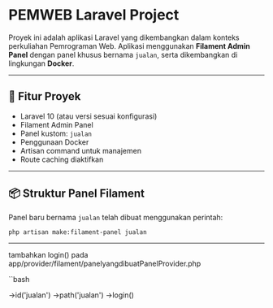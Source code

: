 # PEMWEB Laravel Project

Proyek ini adalah aplikasi Laravel yang dikembangkan dalam konteks perkuliahan Pemrograman Web. Aplikasi menggunakan **Filament Admin Panel** dengan panel khusus bernama `jualan`, serta dikembangkan di lingkungan **Docker**.

---

## 🧱 Fitur Proyek

- Laravel 10 (atau versi sesuai konfigurasi)
- Filament Admin Panel
- Panel kustom: `jualan`
- Penggunaan Docker
- Artisan command untuk manajemen
- Route caching diaktifkan

---

## 📦 Struktur Panel Filament

Panel baru bernama `jualan` telah dibuat menggunakan perintah:

```bash
php artisan make:filament-panel jualan

```
---
tambahkan login() pada app/provider/filament/panelyangdibuatPanelProvider.php

``bash

->id('jualan')
            ->path('jualan')
            ->login()
```
